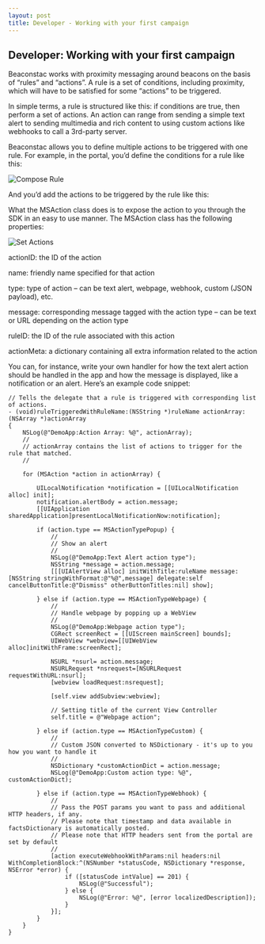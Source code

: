 ```yaml
---
layout: post
title: Developer - Working with your first campaign
---
```

## Developer: Working with your first campaign

Beaconstac works with proximity messaging around beacons on the basis of “rules” and “actions”. A rule is a set of conditions, including proximity, which will have to be satisfied for some “actions” to be triggered.

In simple terms, a rule is structured like this: if conditions are true, then perform a set of actions. An action can range from sending a simple text alert to sending multimedia and rich content to using custom actions like webhooks to call a 3rd-party server.

Beaconstac allows you to define multiple actions to be triggered with one rule. For example, in the portal, you’d define the conditions for a rule like this:

![Compose Rule](http://i.imgur.com/VJAyLvg.png)

And you’d add the actions to be triggered by the rule like this:

What the MSAction class does is to expose the action to you through the SDK in an easy to use manner. The MSAction class has the following properties:

![Set Actions](http://i.imgur.com/9iUhlca.png)

actionID: the ID of the action

name: friendly name specified for that action

type: type of action – can be text alert, webpage, webhook, custom (JSON payload), etc.

message: corresponding message tagged with the action type – can be text or URL depending on the action type

ruleID: the ID of the rule associated with this action

actionMeta: a dictionary containing all extra information related to the action

You can, for instance, write your own handler for how the text alert action should be handled in the app and how the message is displayed, like a notification or an alert. Here’s an example code snippet:



    // Tells the delegate that a rule is triggered with corresponding list of actions.
    - (void)ruleTriggeredWithRuleName:(NSString *)ruleName actionArray:(NSArray *)actionArray
    {
        NSLog(@"DemoApp:Action Array: %@", actionArray);
        //
        // actionArray contains the list of actions to trigger for the rule that matched.
        //

        for (MSAction *action in actionArray) {

            UILocalNotification *notification = [[UILocalNotification alloc] init];
            notification.alertBody = action.message;
            [[UIApplication sharedApplication]presentLocalNotificationNow:notification];

            if (action.type == MSActionTypePopup) {
                //
                // Show an alert
                //
                NSLog(@"DemoApp:Text Alert action type");
                NSString *message = action.message;
                [[[UIAlertView alloc] initWithTitle:ruleName message:[NSString stringWithFormat:@"%@",message] delegate:self cancelButtonTitle:@"Dismiss" otherButtonTitles:nil] show];

            } else if (action.type == MSActionTypeWebpage) {
                //
                // Handle webpage by popping up a WebView
                //
                NSLog(@"DemoApp:Webpage action type");
                CGRect screenRect = [[UIScreen mainScreen] bounds];
                UIWebView *webview=[[UIWebView alloc]initWithFrame:screenRect];

                NSURL *nsurl= action.message;
                NSURLRequest *nsrequest=[NSURLRequest requestWithURL:nsurl];
                [webview loadRequest:nsrequest];

                [self.view addSubview:webview];

                // Setting title of the current View Controller
                self.title = @"Webpage action";

            } else if (action.type == MSActionTypeCustom) {
                //
                // Custom JSON converted to NSDictionary - it's up to you how you want to handle it
                //
                NSDictionary *customActionDict = action.message;
                NSLog(@"DemoApp:Custom action type: %@", customActionDict);

            } else if (action.type == MSActionTypeWebhook) {
                //
                // Pass the POST params you want to pass and additional HTTP headers, if any.
                // Please note that timestamp and data available in factsDictionary is automatically posted.
                // Please note that HTTP headers sent from the portal are set by default
                //
                [action executeWebhookWithParams:nil headers:nil WithCompletionBlock:^(NSNumber *statusCode, NSDictionary *response, NSError *error) {
                    if ([statusCode intValue] == 201) {
                        NSLog(@"Successful");
                    } else {
                        NSLog(@"Error: %@", [error localizedDescription]);
                    }
                }];
            }
        }
    }

